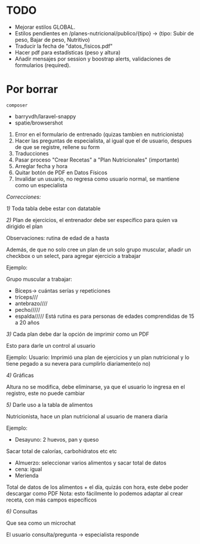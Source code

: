 # TODO

-   Mejorar estilos GLOBAL.
-   Estilos pendientes en /planes-nutricional/publico/{tipo} -> (tipo: Subir de peso, Bajar de peso, Nutritivo)
-   Traducir la fecha de "datos_fisicos.pdf"
-   Hacer pdf para estadísticas (peso y altura)
-   Añadir mensajes por session y boostrap alerts, validaciones de formularios (required).

# Por borrar

    composer

-   barryvdh/laravel-snappy
-   spatie/browsershot

1. Error en el formulario de entrenado (quizas tambien en nutricionista)
2. Hacer las preguntas de especialista, al igual que el de usuario, despues de que se registre, rellene su form
3. Traducciones
4. Pasar proceso "Crear Recetas" a "Plan Nutricionales" (importante)
5. Arreglar fecha y hora
6. Quitar botón de PDF en Datos Físicos
7. Invalidar un usuario, no regresa como usuario normal, se mantiene como un especialista

_Correcciones:_

_1)_ Toda tabla debe estar con datatable

_2)_ Plan de ejercicios, el entrenador debe ser específico para quien va dirigido el plan

Observaciones: rutina de edad de a hasta

Además, de que no solo cree un plan de un solo grupo muscular, añadir un checkbox o un select, para agregar ejercicio a trabajar

Ejemplo:

Grupo muscular a trabajar:

-   Bíceps-> cuántas serías y repeticiones
-   tríceps///
-   antebrazo////
-   pecho/////
-   espalda/////
    Está rutina es para personas de edades comprendidas de 15 a 20 años

_3)_ Cada plan debe dar la opción de imprimir como un PDF

Esto para darle un control al usuario

Ejemplo:
Usuario: Imprimió una plan de ejercicios y un plan nutricional y lo tiene pegado a su nevera para cumplirlo diariamente(o no)

_4)_ Gráficas

Altura no se modifica, debe eliminarse, ya que el usuario lo ingresa en el registro, este no puede cambiar

_5)_ Darle uso a la tabla de alimentos

Nutricionista, hace un plan nutricional al usuario de manera diaria

Ejemplo:

-   Desayuno: 2 huevos, pan y queso

Sacar total de calorías, carbohidratos etc etc

-   Almuerzo: seleccionar varios alimentos y sacar total de datos
-   cena: igual
-   Merienda

Total de datos de los alimentos + el día, quizás con hora, este debe poder descargar como PDF
Nota: esto fácilmente lo podemos adaptar al crear receta, con más campos específicos

_6)_ Consultas

Que sea como un microchat

El usuario consulta/pregunta -> especialista responde

